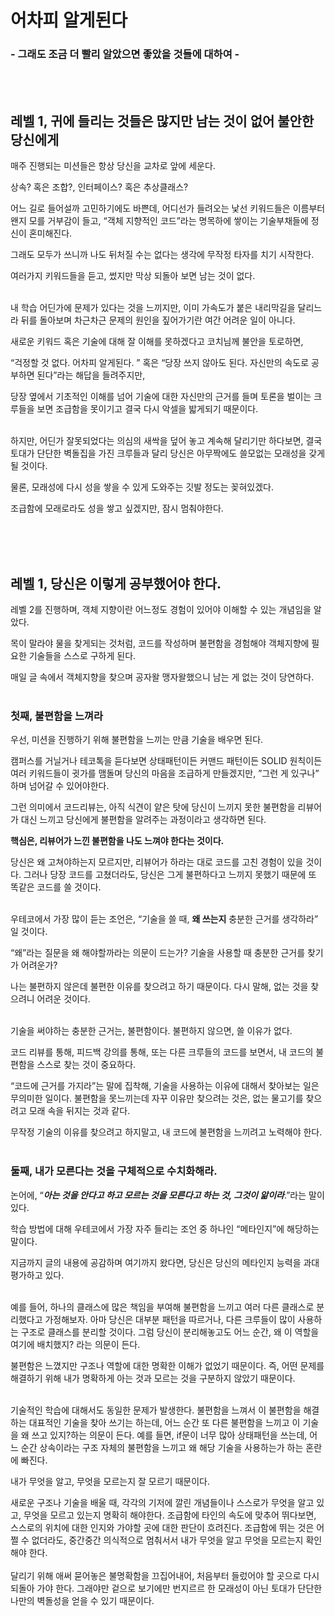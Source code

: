 # 어차피 알게된다 
### - 그래도 조금 더 빨리 알았으면 좋았을 것들에 대하여 -
<br><br>


## 레벨 1, 귀에 들리는 것들은 많지만 남는 것이 없어 불안한 당신에게

매주 진행되는 미션들은 항상 당신을 교차로 앞에 세운다. 

상속? 혹은 조합?, 인터페이스? 혹은 추상클래스? 

어느 길로 들어설까 고민하기에도 바쁜데, 어디선가 들려오는 낯선 키워드들은 이름부터 왠지 모를 거부감이 들고, “객체 지향적인 코드”라는 명목하에 쌓이는 기술부채들에 정신이 혼미해진다.

그래도 모두가 쓰니까 나도 뒤처질 수는 없다는 생각에 무작정 타자를 치기 시작한다.

여러가지 키워드들을 듣고, 썼지만 막상 되돌아 보면 남는 것이 없다.
<br><br>

내 학습 어딘가에 문제가 있다는 것을 느끼지만, 이미 가속도가 붙은 내리막길을 달리느라 뒤를 돌아보며 차근차근 문제의 원인을 짚어가기란 여간 어려운 일이 아니다.

새로운 키워드 혹은 기술에 대해 잘 이해를 못하겠다고 코치님께 불안을 토로하면, 

“걱정할 것 없다. 어차피 알게된다. ” 혹은 “당장 쓰지 않아도 된다. 자신만의 속도로 공부하면 된다”라는 해답을 들려주지만,

당장 옆에서 기초적인 이해를 넘어 기술에 대한 자신만의 근거를 들며 토론을 벌이는 크루들을 보면 조급함을 못이기고 결국 다시 악셀을 밟게되기 때문이다.
<br><br>

하지만, 어딘가 잘못되었다는 의심의 새싹을 덮어 놓고 계속해 달리기만 하다보면, 결국 토대가 단단한 벽돌집을 가진 크루들과 달리 당신은 아무짝에도 쓸모없는 모래성을 갖게될 것이다.

물론, 모래성에 다시 성을 쌓을 수 있게 도와주는 깃발 정도는 꽂혀있겠다.

조급함에 모래로라도 성을 쌓고 싶겠지만, 잠시 멈춰야한다.

<br><br><br>

## 레벨 1, 당신은 이렇게 공부했어야 한다.

레벨 2를 진행하며, 객체 지향이란 어느정도 경험이 있어야 이해할 수 있는 개념임을 알았다.

목이 말라야 물을 찾게되는 것처럼, 코드를 작성하며 불편함을 경험해야 객체지향에 필요한 기술들을 스스로 구하게 된다.

매일 글 속에서 객체지향을 찾으며 공자왈 맹자왈했으니 남는 게 없는 것이 당연하다.
<br><br>

### 첫째, 불편함을 느껴라

우선, 미션을 진행하기 위해 불편함을 느끼는 만큼 기술을 배우면 된다.

캠퍼스를 거닐거나 테코톡을 듣다보면 상태패턴이든 커맨드 패턴이든 SOLID 원칙이든 여러 키워드들이 귓가를 맴돌며 당신의 마음을 조급하게 만들겠지만, ”그런 게 있구나” 하며 넘어갈 수 있어야한다.

그런 의미에서 코드리뷰는, 아직 식견이 얕은 탓에 당신이 느끼지 못한 불편함을 리뷰어가 대신 느끼고 당신에게 불편함을 알려주는 과정이라고 생각하면 된다.

**핵심은, 리뷰어가 느낀 불편함을 나도 느껴야 한다는 것이다.**

당신은 왜 고쳐야하는지 모르지만, 리뷰어가 하라는 대로 코드를 고친 경험이 있을 것이다. 그러나 당장 코드를 고쳤더라도, 당신은 그게 불편하다고 느끼지 못했기 때문에 또 똑같은 코드를 쓸 것이다. 
<br><br>

우테코에서 가장 많이 듣는 조언은, “기술을 쓸 때, **왜 쓰는지** 충분한 근거를 생각하라” 일 것이다. 

“왜”라는 질문을 왜 해야할까라는 의문이 드는가?  기술을 사용할 때 충분한 근거를 찾기가 어려운가?

나는 불편하지 않은데 불편한 이유를 찾으려고 하기 때문이다. 다시 말해, 없는 것을 찾으려니 어려운 것이다.
<br><br>

기술을 써야하는 충분한 근거는, 불편함이다. 불편하지 않으면, 쓸 이유가 없다.

코드 리뷰를 통해, 피드백 강의를 통해, 또는 다른 크루들의 코드를 보면서, 내 코드의 불편함을 스스로 찾는 것이 중요하다. 

“코드에 근거를 가지라”는 말에 집착해, 기술을 사용하는 이유에 대해서 찾아보는 일은 무의미한 일이다. 불편함을 못느끼는데 자꾸 이유만 찾으려는 것은, 없는 물고기를 찾으려고 모래 속을 뒤지는 것과 같다.

무작정 기술의 이유를 찾으려고 하지말고, 내 코드에 불편함을 느끼려고 노력해야 한다. 
<br><br>

### 둘째, 내가 모른다는 것을 구체적으로 수치화해라.

논어에, “***아는 것을 안다고 하고 모르는 것을 모른다고 하는 것, 그것이 앎이라***.”라는 말이 있다.

학습 방법에 대해 우테코에서 가장 자주 들리는 조언 중 하나인 “메타인지”에 해당하는 말이다.

지금까지 글의 내용에 공감하며 여기까지 왔다면, 당신은 당신의 메타인지 능력을 과대평가하고 있다.
<br><br>

예를 들어, 하나의 클래스에 많은 책임을 부여해 불편함을 느끼고 여러 다른 클래스로 분리했다고 가정해보자. 아마 당신은 대부분 패턴을 따르거나, 다른 크루들이 많이 사용하는 구조로 클래스를 분리할 것이다. 그럼 당신이 분리해놓고도 어느 순간, 왜 이 역할을 여기에 배치했지? 라는 의문이 든다. 

불편함은 느꼈지만 구조나 역할에 대한 명확한 이해가 없었기 때문이다. 즉, 어떤 문제를 해결하기 위해 내가 명확하게 아는 것과 모르는 것을 구분하지 않았기 때문이다.
<br><br>

기술적인 학습에 대해서도 동일한 문제가 발생한다. 불편함을 느껴서 이 불편함을 해결하는 대표적인 기술을 찾아 쓰기는 하는데, 어느 순간 또 다른 불편함을 느끼고 이 기술을 왜 쓰고 있지?하는 의문이 든다. 예를 들면, if문이 너무 많아 상태패턴을 쓰는데, 어느 순간 상속이라는 구조 자체의 불편함을 느끼고 왜 해당 기술을 사용하는가 하는 혼란에 빠진다.

내가 무엇을 알고, 무엇을 모르는지 잘 모르기 때문이다.

새로운 구조나 기술을 배울 때, 각각의 기저에 깔린 개념들이나 스스로가 무엇을 알고 있고, 무엇을 모르고 있는지 명확히 해야한다.
조급함에 타인의 속도에 맞추어 뛰다보면, 스스로의 위치에 대한 인지와 가야할 곳에 대한 판단이 흐려진다. 
조급함에 뛰는 것은 어쩔 수 없더라도, 중간중간 의식적으로 멈춰서서 내가 무엇을 알고 무엇을 모르는지 확인해야 한다.
<br><br>
달리기 위해 애써 묻어놓은 불명확함을 끄집어내어, 처음부터 들렀어야 할 곳으로 다시 되돌아 가야 한다.
그래야만 겉으로 보기에만 번지르르 한 모래성이 아닌 토대가 단단한 나만의 벽돌성을 얻을 수 있기 때문이다.






